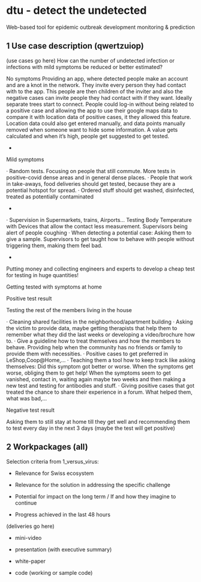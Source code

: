 # dtu - detect the undetected
Web-based tool for epidemic outbreak development monitoring & prediction

## 1 Use case description (qwertzuiop)
(use cases go here)
How can the number of undetected infection or infections with mild symptoms be reduced or better estimated?

No symptoms 
Providing an app, where detected people make an account and are a knot in the network. They invite every person they had contact with to the app. This people are then children of the inviter and also the negative cases can invite people they had contact with if they want. Ideally separate trees start to connect. People could log-in without being related to a positive case and allowing the app to use their google maps data to compare it with location data of positive cases, it they allowed this feature. Location data could also get entered manually, and data points manually removed when someone want to hide some information. A value gets calculated and when it’s high, people get suggested to get tested.

-

Mild symptoms

· Random tests. Focusing on people that still commute. More tests in positive-covid dense areas and in general dense places. 
· People that work in take-aways, food deliveries should get tested, because they are a potential hotspot for spread. 
· Ordered stuff should get washed, disinfected, treated as potentially contaminated 

-

· Supervision in Supermarkets, trains, Airports… Testing Body Temperature with Devices that allow the contact less measurement. Supervisors being alert of people coughing 
· When detecting a potential case: Asking them to give a sample. Supervisors to get taught how to behave with people without triggering them, making them feel bad.

-

Putting money and collecting engineers and experts to develop a cheap test for testing in huge quantities!

Getting tested with symptoms at home

Positive test result

Testing the rest of the members living in the house

· Cleaning shared facilities in the neighborhood/apartment building
· Asking the victim to provide data, maybe getting therapists that help them to remember what they did the last weeks or developing a video/brochure how to.
· Give a guideline how to treat themselves and how the members to behave. Providing help when the community has no friends or family to provide them with necessities.
· Positive cases to get preferred in LeShop,Coop@Home,…
· Teaching them a tool how to keep track like asking themselves: Did this symptom got better or worse. When the symptoms get worse, obliging them to get help! When the symptoms seem to get vanished, contact in, waiting again maybe two weeks and then making a new test and testing for antibodies and stuff.
· Giving positive cases that got treated the chance to share their experience in a
forum. What helped them, what was bad,…

Negative test result

Asking them to still stay at home till they get well and recommending them to test every day in the next 3 days (maybe the test will get positive)

## 2 Workpackages (all)

Selection criteria from 1_versus_virus:

- Relevance for Swiss ecosystem

- Relevance for the solution in addressing the specific challenge

- Potential for impact on the long term /  If and how they imagine to continue

- Progress achieved in the last 48 hours

(deliveries go here)

- mini-video

- presentation (with executive summary)


- white-paper


- code (working or sample code) 
